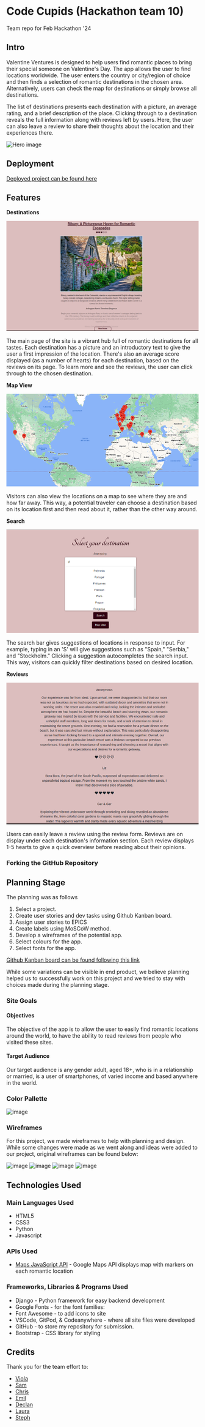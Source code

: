 
# Code Cupids (Hackathon team 10)
Team repo for Feb Hackathon '24

## **Intro**
Valentine Ventures is designed to help users find romantic places to bring their special someone on Valentine's Day. The app allows the user to find locations worldwide. The user enters the country or city/region of choice and then finds a selection of romantic destinations in the chosen area. Alternatively, users can check the map for destinations or simply browse all destinations.

The list of destinations presents each destination with a picture, an average rating, and a brief description of the place. Clicking through to a destination reveals the full information along with reviews left by users. Here, the user can also leave a review to share their thoughts about the location and their experiences there.

![Hero image](static/images/home-page-collage-heart.png)

## **Deployment**

[Deployed project can be found here](https://travelcupid-8ccb9d827f84.herokuapp.com/)

## Features

__Destinations__

![Destinations](documentation/features-2.png)

The main page of the site is a vibrant hub full of romantic destinations for all tastes.
Each destination has a picture and an introductory text to give the user a first impression of the location.
There's also an average score displayed (as a number of hearts) for each destination, based on the reviews on its page.
To learn more and see the reviews, the user can click through to the chosen destination.

__Map View__

![Map](documentation/features-3.png)

Visitors can also view the locations on a map to see where they are and how far away.
This way, a potential traveler can choose a destination based on its location first and then read about it,
rather than the other way around.

__Search__

![Search bar](documentation/features-1.png)

The search bar gives suggestions of locations in response to input.
For example, typing in an 'S' will give suggestions such as "Spain," "Serbia," and "Stockholm."
Clicking a suggestion autocompletes the search input. This way, visitors can quickly filter destinations based on desired location.

__Reviews__

![Reviews](documentation/features-4.png)

Users can easily leave a review using the review form. Reviews are on display under each destination's information section.
Each review displays 1-5 hearts to give a quick overview before reading about their opinions.

### Forking the GitHub Repository

## **Planning Stage**
The planning was as follows
  1. Select a project.
  2. Create user stories and dev tasks using Github Kanban board.
  3. Assign user stories to EPICS
  4. Create labels using MoSCoW method.
  6. Develop a wireframes of the potential app.
  7. Select colours for the app.
  8. Select fonts for the app.

[Github Kanban board can be found following this link](https://github.com/users/SamMartin92/projects/6)

While some variations can be visible in end product, we believe planning helped us to successfully work on this project and we tried to stay with choices made during the planning stage.

### **Site Goals**

#### Objectives

The objective of the app is to allow the user to easily find romantic locations around the world, to have the ability to read reviews from people who visited these sites.

#### Target Audience
Our target audience is any gender adult, aged 18+, who is in a relationship or married, is a user of smartphones, of varied income and based anywhere in the world. 

### Color Pallette

![image](https://github.com/SamMartin92/hackathon-team-10/assets/119152450/998ced7e-626e-42e2-8a2a-a51fc488262a)

### **Wireframes**

For this project, we made wireframes to help with planning and design. While some changes were made as we went along and ideas were added to our project, original wireframes can be found below:

![image](https://github.com/SamMartin92/hackathon-team-10/assets/99427270/6373ec12-7f0f-4913-ba9e-907847d9de61)
![image](https://github.com/SamMartin92/hackathon-team-10/assets/99427270/2fe37af1-dccd-4438-8a62-87a7f9633d2a)
![image](https://github.com/SamMartin92/hackathon-team-10/assets/99427270/d80ad823-cb26-4ca9-96c7-7086bf75af78)
![image](https://github.com/SamMartin92/hackathon-team-10/assets/99427270/56256a45-e9a4-49f7-bc2f-d94643b1669a)

## Technologies Used

### Main Languages Used

- HTML5
- CSS3
- Python
- Javascript

### APIs Used
- [Maps JavaScript API](https://developers.google.com/maps/documentation/javascript/overview) - Google Maps API displays map with markers on each romantic location

### Frameworks, Libraries & Programs Used

- Django - Python framework for easy backend development
- Google Fonts - for the font families:
- Font Awesome - to add icons to site
- VSCode, GitPod, & Codeanywhere - where all site files were developed 
- GitHub - to store my repository for submission.
- Bootstrap - CSS library for styling

## **Credits**
Thank you for the team effort to:

* [Viola](https://github.com/violaberg)
* [Sam](https://github.com/SamMartin92)
* [Chris](https://github.com/CMed01)
* [Emil](https://github.com/EmilionR)
* [Declan](https://github.com/Declan444)
* [Laura](https://github.com/laurakond)
* [Steph](https://github.com/StephShobiye)
